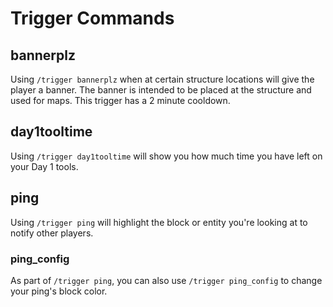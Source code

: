 # Trigger Commands

## bannerplz

Using `/trigger bannerplz` when at certain structure locations will give the player a banner. The banner is intended to be placed at the structure and used for maps. This trigger has a 2 minute cooldown.

## day1tooltime

Using `/trigger day1tooltime` will show you how much time you have left on your Day 1 tools.

## ping

Using `/trigger ping` will highlight the block or entity you're looking at to notify other players.

### ping_config

As part of `/trigger ping`, you can also use `/trigger ping_config` to change your ping's block color.
